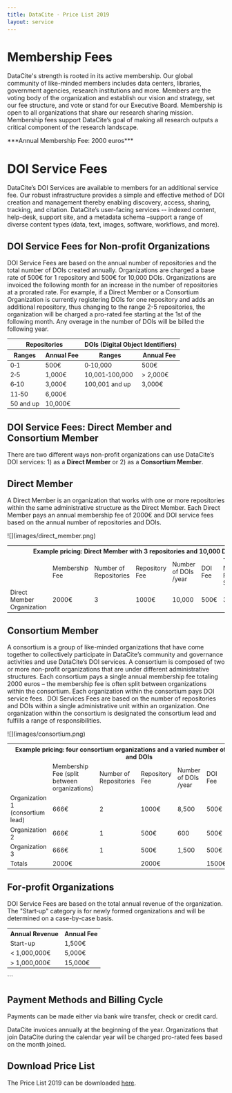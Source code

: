 ```yaml
---
title: DataCite - Price List 2019
layout: service
---
```


# Membership Fees

DataCite's strength is rooted in its active membership. Our global community of like-minded members includes data centers, libraries, government agencies, research institutions and more. Members are the voting body of the organization and establish our vision and strategy, set our fee structure, and vote or stand for our Executive Board. Membership is open to all organizations that share our research sharing mission. Membership fees support DataCite’s goal of making all research outputs a critical component of the research landscape.

<div class="row text-center">***Annual Membership Fee: 2000 euros***</div>

# DOI Service Fees

DataCite’s DOI Services are available to members for an additional service fee. Our robust infrastructure provides a simple and effective method of DOI creation and management thereby enabling discovery, access, sharing, tracking, and citation. DataCite’s user-facing services -- indexed content, help-desk, support site, and a metadata schema –support a range of diverse content types (data, text, images, software, workflows, and more).

## DOI Service Fees for Non‐profit Organizations

DOI Service Fees are based on the annual number of repositories and the total number of DOIs created annually. Organizations are charged a base rate of 500€ for 1 repository and 500€ for 10,000 DOIs.  Organizations are invoiced the following month for an increase in the number of repositories at a prorated rate.  For example, if a Direct Member or a Consortium Organization is currently registering DOIs for one repository and adds an additional repository, thus changing to the range 2-5 repositories, the organization will be charged a pro-rated fee starting at the 1st of the following month. Any overage in the number of DOIs will be billed the following year.

<table class="table pricing">
  <thead>
    <tr>
      <th colspan="2">Repositories</th>
      <th colspan="2">DOIs (Digital Object Identifiers)</th>
    </tr>
    <tr>
      <th>Ranges</th>
      <th>Annual Fee</th>
      <th>Ranges</th>
      <th>Annual Fee</th>
    </tr>
  </thead>
  <tbody>
  <tr>
    <td>0‐1</td>
    <td>500€</td>
    <td>0‐10,000</td>
    <td>500€</td>
  </tr>
  <tr>
    <td>2‐5</td>
    <td>1,000€</td>
    <td>10,001‐100,000</td>
    <td>&gt; 2,000€</td>
  </tr>
  <tr>
    <td>6‐10</td>
    <td>3,000€</td>
    <td>100,001 and up</td>
    <td>3,000€</td>
  </tr>
  <tr>
    <td>11‐50</td>
    <td>6,000€</td>
    <td></td>
    <td></td>
  </tr>
  <tr>
    <td>50 and up</td>
    <td>10,000€</td>
    <td></td>
    <td></td>
  </tr>
  </tbody>
</table>

## DOI Service Fees: Direct Member and Consortium Member

There are two different ways non-profit organizations can use DataCite’s DOI services: 1) as a **Direct Member** or 2) as a **Consortium Member**.

## Direct Member

A Direct Member is an organization that works with one or more repositories within the same administrative structure as the Direct Member. Each Direct Member pays an annual membership fee of 2000€ and DOI service fees based on the annual number of repositories and DOIs.

<div class="section-img">
  ![](images/direct_member.png)
</div>

<table class="table pricing">
  <tr>
    <th class="text-left" colspan="7">Example pricing: Direct Member with 3 repositories and 10,000 DOIs</th>
  </tr>
  <tr>
    <td></td>
    <td>Membership Fee</td>
    <td>Number of Repositories</td>
    <td>Repository Fee</td>
    <td>Number of DOIs /year</td>
    <td>DOI Fee</td>
    <td>Total Membership Fee and Service Fee</td>
  </tr>
  <tr>
    <td>Direct Member Organization</td>
    <td> 2000€</td>
    <td>3</td>
    <td> 1000€</td>
    <td>10,000</td>
    <td>500€</td>
    <td> 3500€</td>
  </tr>
</table>

## Consortium Member

A consortium is a group of like-minded organizations that have come together to collectively participate in DataCite’s community and governance activities and use DataCite’s DOI services. A consortium is composed of two or more non-profit organizations that are under different administrative structures. Each consortium pays a single annual membership fee totaling 2000 euros – the membership fee is often split between organizations within the consortium. Each organization within the consortium pays DOI service fees.  DOI Services Fees are based on the number of repositories and DOIs within a single administrative unit within an organization. One organization within the consortium is designated the consortium lead and fulfills a range of responsibilities.

<div class="section-img">
  ![](images/consortium.png)
</div>

<table class="table pricing">
  <tr>
    <th colspan="7">Example pricing: four consortium organizations and a varied number of repositories and DOIs</th>
  </tr>
  <tr>
    <td></td>
    <td>Membership Fee (split between organizations)</td>
    <td>Number of Repositories</td>
    <td>Repository Fee</td>
    <td>Number of DOIs /year</td>
    <td>DOI Fee</td>
    <td>Total Membership Fee and Service Fee</td>
  </tr>
  <tr>
    <td>Organization 1 (consortium lead)</td>
    <td> 666€</td>
    <td>2</td>
    <td> 1000€</td>
    <td>8,500</td>
    <td> 500€</td>
    <td> 2000€</td>
  </tr>
  <tr>
    <td>Organization 2</td>
    <td>666€</td>
    <td>1</td>
    <td> 500€</td>
    <td>600</td>
    <td>500€</td>
    <td>1500€</td>
  </tr>
  <tr>
    <td>Organization 3</td>
    <td>666€</td>
    <td>1</td>
    <td> 500€</td>
    <td>1,500</td>
    <td> 500€</td>
    <td>1500€</td>
  </tr>
  <tr>
    <td>Totals</td>
    <td>2000€</td>
    <td></td>
    <td> 2000€</td>
    <td></td>
    <td>1500€</td>
    <td> 6500€</td>
  </tr>
</table>

## For‐profit Organizations

DOI Service Fees are based on the total annual revenue of the organization. The "Start‐up" category is for newly formed organizations and will be determined on a case-by-case basis.

<table class="table pricing">
  <tr>
    <th>Annual Revenue</th>
    <th>Annual Fee</th>
  </tr>
  <tr>
    <td>Start-up</td>
    <td>1,500€</td>
  </tr>
  <tr>
    <td>&lt; 1,000,000€</td>
    <td>5,000€</td>
  </tr>
  <tr>
    <td>&gt; 1,000,000€</td>
    <td>15,000€</td>
  </tr>
</table>
```

## Payment Methods and Billing Cycle

Payments can be made either via bank wire transfer, check or credit card.

DataCite invoices annually at the beginning of the year. Organizations that join DataCite during the calendar year will be charged pro-rated fees based on the month joined.

## Download Price List

The Price List 2019 can be downloaded [here](/assets/DataCitePriceList2019.pdf).
